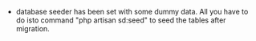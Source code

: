 * database seeder has been set with some dummy data. All you have to do isto command "php artisan sd:seed"
 to seed the tables after migration.

